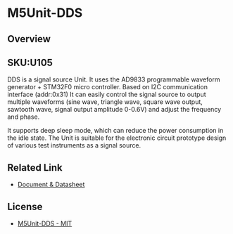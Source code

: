 # M5Unit-DDS

## Overview

## SKU:U105

DDS is a signal source Unit. It uses the AD9833 programmable waveform generator + STM32F0 micro controller. Based on I2C communication interface (addr:0x31) It can easily control the signal source to output multiple waveforms (sine wave, triangle wave, square wave output, sawtooth wave, signal output amplitude 0-0.6V) and adjust the frequency and phase.

It supports deep sleep mode, which can reduce the power consumption in the idle state. The Unit is suitable for the electronic circuit prototype design of various test instruments as a signal source.

## Related Link

- [Document & Datasheet](https://docs.m5stack.com/en/unit/dds)

## License

- [M5Unit-DDS - MIT](LICENSE)
